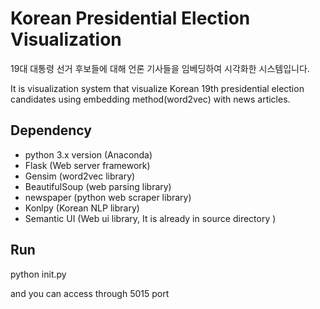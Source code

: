# Korean Presidential Election Visualization

19대 대통령 선거 후보들에 대해 언론 기사들을 임베딩하여 시각화한 시스템입니다.

It is visualization system that visualize Korean 19th presidential election candidates using embedding method(word2vec) with news articles.


## Dependency

* python 3.x version (Anaconda)
* Flask (Web server framework)
* Gensim (word2vec library)
* BeautifulSoup (web parsing library)
* newspaper (python web scraper library)
* Konlpy (Korean NLP library)
* Semantic UI (Web ui library, It is already in source directory )

## Run
python init.py

and you can access through 5015 port
